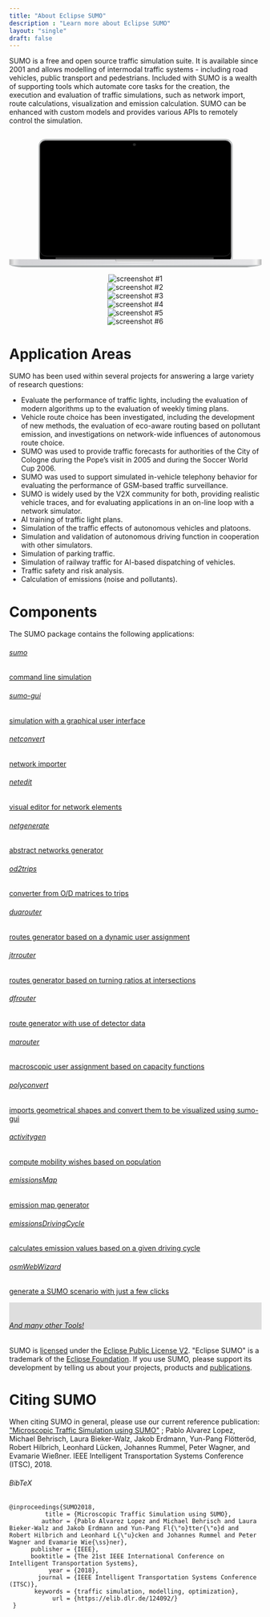 ```yaml
---
title: "About Eclipse SUMO"
description : "Learn more about Eclipse SUMO"
layout: "single"
draft: false
---
```


SUMO is a free and open source traffic simulation suite. It is available since 2001 and allows modelling of intermodal traffic systems - including road vehicles, public transport and pedestrians. Included with SUMO is a wealth of supporting tools which automate core tasks for the creation, the execution and evaluation of traffic simulations, such as network import, route calculations, visualization and emission calculation. SUMO can be enhanced with custom models and provides various APIs to remotely control the simulation.

<!-- Computer vector-image and screenshots -->
<center><div id="not_for_ie" class="col-sm-8 device-laptop">
<svg class="computer-container" viewBox="0 0 707.42 398.84"><defs id="defs66"><linearGradient id="q" x1="359.08" x2="359.08" y1="465.67" y2="472.52" gradientTransform="matrix(.99992 0 0 .86395 1.2423 49.596)" gradientUnits="userSpaceOnUse"><stop stop-opacity=".70085" offset="0" id="stop2"/><stop stop-color="#4b5151" stop-opacity="0" offset="1" id="stop4"/></linearGradient><linearGradient id="p"><stop stop-color="#b3b3b3" offset="0" id="stop7"/><stop stop-color="#e9e9e9" offset=".02" id="stop9"/><stop stop-color="#d4d4d7" offset=".04" id="stop11"/><stop stop-color="#e4e4e6" offset=".96" id="stop13"/><stop stop-color="#f4f4f4" offset=".98" id="stop15"/><stop stop-color="#b3b3b3" offset="1" id="stop17"/></linearGradient><linearGradient id="o"><stop stop-color="#fff" offset="0" id="stop20"/><stop stop-color="#fff" stop-opacity=".8547" offset="1" id="stop22"/></linearGradient><radialGradient id="ab" cx="368.78" cy="101.43" r="3.4688" gradientTransform="matrix(1.2563,0,0,1.193485,-112.702,-103.27702)" gradientUnits="userSpaceOnUse" xlink:href="#o"/><linearGradient id="r" x1="19.123" x2="724.58" y1="438.17" y2="438.17" gradientTransform="matrix(1.0024,0,0,0.73748,-19.2353,49.311)" gradientUnits="userSpaceOnUse" xlink:href="#p"/><linearGradient id="s" x1="423.08" x2="468.94" y1="35.017" y2="414.62" gradientTransform="matrix(1.0295,0,0,1.0095,-29.15,-87.1725)" gradientUnits="userSpaceOnUse"><stop stop-color="#91404b" offset="0" id="stop27"/><stop stop-color="#a3466f" offset=".40632" id="stop29"/><stop stop-color="#915378" offset=".69016" id="stop31"/><stop stop-color="#7d4984" offset="1" id="stop33"/></linearGradient><linearGradient id="t" x1="359.08" x2="359.08" y1="465.67" y2="472.52" gradientTransform="matrix(0.99992,0,0,0.86395,-16.8997,-34.053)" gradientUnits="userSpaceOnUse"><stop stop-color="#c6c6c6" offset="0" id="stop36"/><stop stop-color="#f2f2f2" offset="1" id="stop38"/></linearGradient><linearGradient id="u" x1="334.45" x2="334.45" y1="470.3" y2="485.04" gradientTransform="matrix(1.0083,0,0,0.76407,-21.24,20.861)" gradientUnits="userSpaceOnUse"><stop stop-color="#d1d4d6" offset="0" id="stop41"/><stop stop-color="#a1a5a6" offset=".5" id="stop43"/><stop offset="1" id="stop45"/></linearGradient><linearGradient id="v" x1="310.54" x2="317.67" y1="467.8" y2="467.14" gradientTransform="matrix(-1.0006,0,0,0.84879,718.068,-26.836)" gradientUnits="userSpaceOnUse" xlink:href="#q"/><linearGradient id="w" x1="310.54" x2="317.67" y1="467.8" y2="467.14" gradientTransform="matrix(0.99992,0,0,0.86395,-16.8276,-34.066)" gradientUnits="userSpaceOnUse" xlink:href="#q"/><linearGradient id="x" x1="18.2" x2="725.5" y1="455.96" y2="455.96" gradientTransform="matrix(0.99957,0,0,1,-18.191558,-83.51254)" gradientUnits="userSpaceOnUse" xlink:href="#p"/><linearGradient id="y" x1="18.142" x2="725.14" y1="464.07" y2="464.07" gradientTransform="matrix(1,0,0,2.3955,-18.142,-731.839)" gradientUnits="userSpaceOnUse"><stop stop-color="#cfcfcf" stop-opacity="0" offset="0" id="stop51"/><stop stop-color="#fff" stop-opacity=".84615" offset=".5" id="stop53"/><stop stop-color="#cfcfcf" stop-opacity="0" offset="1" id="stop55"/></linearGradient><linearGradient id="z" x1="350.38" x2="350.38" y1="439.86" y2="450.9" gradientTransform="matrix(1.4772,0,0,0.89908,-204.002,-39.26)" gradientUnits="userSpaceOnUse"><stop offset="0" id="stop58"/><stop stop-color="#4e4e4e" offset=".5" id="stop60"/><stop stop-color="#212121" offset="1" id="stop62"/></linearGradient><linearGradient id="aa" x1="525.28" x2="656.6" y1="97.768" y2="423.04" gradientTransform="matrix(1.3271,0,0,1.0058,-232.552,-81.4975)" gradientUnits="userSpaceOnUse" xlink:href="#o"/></defs><g id="g150" transform="matrix(1.0000038,0,0,0.92444944,0.20664141,20.152395)"><rect x="82.888" y="1.000002" width="542.42999" height="377.98999" rx="19.999001" ry="20.788" id="rect68" style="fill:#d0d0d2;stroke:#b3b7b7;stroke-width:2;stroke-linecap:round;stroke-linejoin:bevel"/><rect x="85.768005" y="4.6169987" width="535.76001" height="368.17001" rx="17" ry="17" id="rect70" style="stroke:#000000;stroke-width:1.00880003;stroke-linecap:round;stroke-linejoin:bevel"/><path d="m 354.95567,16.930536 a 4.359361,4.1414432 0 1 1 -8.71872,0 4.359361,4.1414432 0 1 1 8.71872,0 z" id="path76" style="opacity:0.16418002;fill:url(#ab);stroke-width:1.25629997" inkscape:connector-curvature="0"/><rect x="0.40200064" y="364.47101" width="706.20001" height="15.965" id="rect78" style="fill:url(#r);stroke:url(#x);stroke-width:0.80483001;stroke-linecap:round;stroke-linejoin:bevel"/><path d="m 297.028,364.011 v 1.5366 c 0,4.788 4.46,8.6421 10,8.6421 h 86.93 c 5.54,0 10,-3.8541 10,-8.6421 v -1.5366 z" id="path80" style="opacity:0.87064999;fill:url(#t)" inkscape:connector-curvature="0"/><rect x="1.9836426e-07" y="378.841" width="707" height="2" id="rect82" style="fill:url(#y)"/><path d="m 403.938,364.241 v 1.5096 c 0,4.7039 -4.4629,8.4904 -10.007,8.4904 h -86.987 c -5.5436,0 -10.007,-3.7865 -10.007,-8.4904 v -1.5096 h 107 z" id="path84" style="opacity:0.87064999;fill:url(#v)" inkscape:connector-curvature="0"/><path d="m 297.098,364.001 v 1.5366 c 0,4.788 4.46,8.6421 10,8.6421 h 86.93 c 5.54,0 10,-3.8541 10,-8.6421 v -1.5366 z" id="path86" style="opacity:0.87064999;fill:url(#w)" inkscape:connector-curvature="0"/><path d="m 0.4,380.821 c 6.2184,4.8804 30.22,6.9503 39.6,7 216.02,0.0348 620,0 620,0 7.65,9.4e-4 43.32,-3.2917 46.6,-7 z" id="path88" style="fill:url(#u)" inkscape:connector-curvature="0"/><rect x="86.828003" y="5.1540012" width="533.56" height="349.35001" rx="16.93" ry="16.131001" id="rect90" style="opacity:0.27917002;fill:none;stroke:#ffffff;stroke-linecap:round;stroke-linejoin:bevel"/><rect x="129.748" y="356.211" width="443.17001" height="7.1926999" id="rect92" style="fill:url(#z)"/></g></svg>

<div id="sumoScreenshots" class="carousel computer-screenshot" data-ride="carousel">
  <div class="carousel-inner">
    <div class="carousel-item active">
      <img src="../images/screenshots/screenshot_a.png" alt="screenshot #1">
    </div>
    <div class="carousel-item">
      <img src="../images/screenshots/screenshot_b.png" alt="screenshot #2">
    </div>
    <div class="carousel-item">
      <img src="../images/screenshots/screenshot_c.png" alt="screenshot #3">
    </div>
    <div class="carousel-item">
      <img src="../images/screenshots/screenshot_d.png" alt="screenshot #4">
    </div>
    <div class="carousel-item">
      <img src="../images/screenshots/screenshot_e.png" alt="screenshot #5">
    </div>
    <div class="carousel-item">
      <img src="../images/screenshots/screenshot_f.png" alt="screenshot #6">
    </div>
  </div>
  <a class="carousel-control-prev" href="#sumoScreenshots" aria-label="previous image" data-slide="prev">
    <span class="carousel-control-prev-icon"></span>
  </a>
  <a class="carousel-control-next" href="#sumoScreenshots" aria-label="next image" data-slide="next">
    <span class="carousel-control-next-icon"></span>
  </a>
</div>

</div></center>

# Application Areas

SUMO has been used within several projects for answering a large variety of research questions:

- Evaluate the performance of traffic lights, including the evaluation of modern algorithms up to the evaluation of weekly timing plans.
- Vehicle route choice has been investigated, including the development of new methods, the evaluation of eco-aware routing based on pollutant emission, and investigations on network-wide influences of autonomous route choice.
- SUMO was used to provide traffic forecasts for authorities of the City of Cologne during the Pope’s visit in 2005 and during the Soccer World Cup 2006.
- SUMO was used to support simulated in-vehicle telephony behavior for evaluating the performance of GSM-based traffic surveillance.
- SUMO is widely used by the V2X community for both, providing realistic vehicle traces, and for evaluating applications in an on-line loop with a network simulator.
- AI training of traffic light plans.
- Simulation of the traffic effects of autonomous vehicles and platoons.
- Simulation and validation of autonomous driving function in cooperation with other simulators.
- Simulation of parking traffic.
- Simulation of railway traffic for AI-based dispatching of vehicles.
- Traffic safety and risk analysis.
- Calculation of emissions (noise and pollutants).

# Components

The SUMO package contains the following applications:
    
<div class="row text-center" id="components">
  <div class="col-sm-3">
    <div class="application-box"><a href="https://sumo.dlr.de/docs/sumo.html">
      <h6>sumo</h6><p class="text-muted">command line simulation</p>
    </a></div>
  </div>
  <div class="col-sm-3">
    <div class="application-box"><a href="https://sumo.dlr.de/docs/sumo-gui.html">
      <h6>sumo-gui</h6><p class="text-muted">simulation with a graphical user interface</p>
    </a></div>
  </div>
  <div class="col-sm-3">
    <div class="application-box"><a href="https://sumo.dlr.de/docs/netconvert.html">
      <h6>netconvert</h6><p class="text-muted">network importer</p>
    </a></div>
  </div>
  <div class="col-sm-3">
    <div class="application-box"><a href="https://sumo.dlr.de/docs/Netedit/index.html">
      <h6>netedit</h6><p class="text-muted">visual editor for network elements</p>
    </a></div>
  </div>
</div>

<div class="row text-center">
  <div class="col-sm-3">
    <div class="application-box"><a href="https://sumo.dlr.de/docs/netgenerate.html">
      <h6>netgenerate</h6><p class="text-muted">abstract networks generator</p>
    </a></div>
  </div>
  <div class="col-sm-3">
    <div class="application-box"><a href="https://sumo.dlr.de/docs/od2trips.html">
      <h6>od2trips</h6><p class="text-muted">converter from O/D matrices to trips</p>
    </a></div>
  </div>
  <div class="col-sm-3">
    <div class="application-box"><a href="https://sumo.dlr.de/docs/duarouter.html">
      <h6>duarouter</h6><p class="text-muted">routes generator based on a dynamic user assignment</p>
    </a></div>
  </div>
  <div class="col-sm-3">
    <div class="application-box"><a href="https://sumo.dlr.de/docs/jtrrouter.html">
      <h6>jtrrouter</h6><p class="text-muted">routes generator based on turning ratios at intersections</p>
    </a></div>
  </div>
</div>

<div class="row text-center">
  <div class="col-sm-3">
    <div class="application-box"><a href="https://sumo.dlr.de/docs/dfrouter.html">
      <h6>dfrouter</h6><p class="text-muted">route generator with use of detector data</p>
    </a></div>
  </div>
  <div class="col-sm-3">
    <div class="application-box"><a href="https://sumo.dlr.de/docs/marouter.html">
      <h6>marouter</h6><p class="text-muted">macroscopic user assignment based on capacity functions</p>
    </a></div>
  </div>
  <div class="col-sm-3">
    <div class="application-box"><a href="https://sumo.dlr.de/docs/polyconvert.html">
      <h6>polyconvert</h6><p class="text-muted">imports geometrical shapes and convert them to be visualized using sumo-gui</p>
    </a></div>
  </div>
  <div class="col-sm-3">
    <div class="application-box"><a href="https://sumo.dlr.de/docs/activitygen.html">
      <h6>activitygen</h6><p class="text-muted">compute mobility wishes based on population</p>
    </a></div>
  </div>
</div>

<div class="row text-center">
  <div class="col-sm-3">
    <div class="application-box"><a href="https://sumo.dlr.de/docs/Tools/Emissions.html#emissionsmap">
      <h6>emissionsMap</h6><p class="text-muted">emission map generator</p>
    </a></div>
  </div>
  <div class="col-sm-3">
    <div class="application-box"><a href="https://sumo.dlr.de/docs/Tools/Emissions.html#emissionsdrivingcycle">
      <h6>emissionsDrivingCycle</h6><p class="text-muted">calculates emission values based on a given driving cycle</p>
    </a></div>
  </div>
  <div class="col-sm-3">
    <div class="application-box"><a href="https://sumo.dlr.de/docs/Tools/Import/OSM.html#osmwebwizardpy">
      <h6>osmWebWizard</h6><p class="text-muted">generate a SUMO scenario with just a few clicks</p>
    </a></div>
  </div>
  <div class="col-sm-3">
    <div class="application-box" style="background-color:#dedede !important;"><a href="https://sumo.dlr.de/docs/Tools/index.html">
      <br><h6>And many other Tools!</h6>
    </a></div>
  </div>
</div>

SUMO is [licensed](https://sumo.dlr.de/docs/Libraries_Licenses.html) under the [Eclipse Public License V2](https://www.eclipse.org/legal/epl-v20.html). "Eclipse SUMO" is a trademark of the [Eclipse Foundation](https://eclipse.org). If you use SUMO, please support its development by telling us about your projects, products and [publications](https://sumo.dlr.de/docs/Publications.html).

# Citing SUMO

When citing SUMO in general, please use our current reference publication: ["Microscopic Traffic Simulation using SUMO"](https://ieeexplore.ieee.org/document/8569938) ; Pablo Alvarez Lopez, Michael Behrisch, Laura Bieker-Walz, Jakob Erdmann, Yun-Pang Flötteröd, Robert Hilbrich, Leonhard Lücken, Johannes Rummel, Peter Wagner, and Evamarie Wießner. IEEE Intelligent Transportation Systems Conference (ITSC), 2018.

###### BibTeX
```
@inproceedings{SUMO2018,
          title = {Microscopic Traffic Simulation using SUMO},
         author = {Pablo Alvarez Lopez and Michael Behrisch and Laura Bieker-Walz and Jakob Erdmann and Yun-Pang Fl{\"o}tter{\"o}d and Robert Hilbrich and Leonhard L{\"u}cken and Johannes Rummel and Peter Wagner and Evamarie Wie{\ss}ner},
      publisher = {IEEE},
      booktitle = {The 21st IEEE International Conference on Intelligent Transportation Systems},
           year = {2018},
        journal = {IEEE Intelligent Transportation Systems Conference (ITSC)},
       keywords = {traffic simulation, modelling, optimization},
            url = {https://elib.dlr.de/124092/}
 }
 ```
